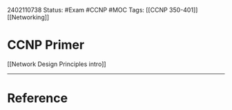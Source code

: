 2402110738
	Status: #Exam #CCNP #MOC
		Tags: [[CCNP 350-401]] [[Networking]]

# CCNP Primer

[[Network Design Principles intro]]



---
# Reference